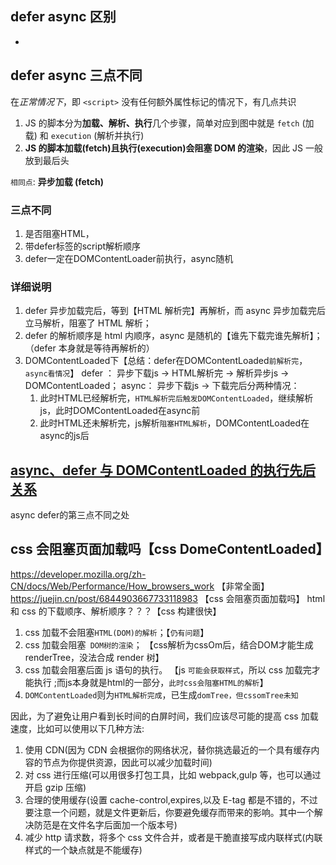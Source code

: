 ## defer async 区别

- 

## defer async 三点不同

在*正常情况下*，即 `<script>` 没有任何额外属性标记的情况下，有几点共识

1. JS 的脚本分为**加载、解析、执行**几个步骤，简单对应到图中就是 `fetch` (加载) 和 `execution` (解析并执行)
2. **JS 的脚本加载(fetch)且执行(execution)会阻塞 DOM 的渲染**，因此 JS 一般放到最后头

`相同点`: **异步加载 (fetch)**

### 三点不同

1. 是否阻塞HTML，
2. 带defer标签的script解析顺序
3. defer一定在DOMContentLoader前执行，async随机

### 详细说明

1. defer 异步加载完后，等到【HTML 解析完】再解析，而 async 异步加载完后立马解析，阻塞了 HTML 解析；
2. defer 的解析顺序是 html 内顺序，async 是随机的【谁先下载完谁先解析】；（defer 本身就是等待再解析的）
3. DOMContentLoaded下【总结：defer在DOMContentLoaded`前解析完`，`async看情况`】
   defer ： 异步下载js -> HTML解析完 -> 解析异步js -> DOMContentLoaded；
   async： 异步下载js -> 下载完后分两种情况：
   1. 此时HTML已经解析完，`HTML解析完后触发DOMContentLoaded`，继续解析js，此时DOMContentLoaded在async前
   2. 此时HTML还未解析完，js解析`阻塞HTML解析`，DOMContentLoaded在async的js后

## [async、defer 与 DOMContentLoaded 的执行先后关系](https://blog.csdn.net/zyj0209/article/details/79698430)

async defer的第三点不同之处

## css 会阻塞页面加载吗【css DomeContentLoaded】

https://developer.mozilla.org/zh-CN/docs/Web/Performance/How_browsers_work 【非常全面】
https://juejin.cn/post/6844903667733118983 【css 会阻塞页面加载吗】
html 和 css 的下载顺序、解析顺序？？？【css 构建很快】

1. css 加载不会阻塞`HTML(DOM)的解析`；【`仍有问题`】
2. css 加载会阻塞` DOM树的渲染`；
   【css解析为cssOm后，结合DOM才能生成renderTree，没法合成 render 树】
3. css 加载会阻塞后面 js 语句的执行。
   【js `可能会获取样式`，所以 css 加载完才能执行 ;而js本身就是html的一部分，`此时css会阻塞HTML的解析`】
4. `DOMContentLoaded`则为`HTML解析完成`，已生成`domTree，但cssomTree未知`





因此，为了避免让用户看到长时间的白屏时间，我们应该尽可能的提高 css 加载速度，比如可以使用以下几种方法:

1. 使用 CDN(因为 CDN 会根据你的网络状况，替你挑选最近的一个具有缓存内容的节点为你提供资源，因此可以减少加载时间)
2. 对 css 进行压缩(可以用很多打包工具，比如 webpack,gulp 等，也可以通过开启 gzip 压缩)
3. 合理的使用缓存(设置 cache-control,expires,以及 E-tag 都是不错的，不过要注意一个问题，就是文件更新后，你要避免缓存而带来的影响。其中一个解决防范是在文件名字后面加一个版本号)
4. 减少 http 请求数，将多个 css 文件合并，或者是干脆直接写成内联样式(内联样式的一个缺点就是不能缓存)



